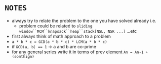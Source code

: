 # `NOTES` 

- always try to relate the problem to the one you have solved already i.e.
    - problem could be related to `sliding window``MCM``knapsack``heap``stack[NSL, NSR ...]` ...etc
- first always think of math approach to a problem 
- `a * b * c = GCD(a * b * c) * LCM(a * b * c)`
- if `GCD(a, b) == 1` -> a and b are co-prime
- for any general series write it in terms of prev element `An = An-1 + (somthign)` 